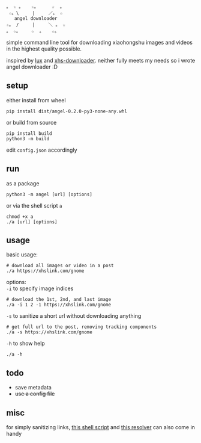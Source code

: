 ```
。 ☆ 。   ☆。     ☆  。
 ☆。\     |     ／。 ☆
   angel downloader
☆。 /     |     ＼ 。 ☆ 
。 ☆。    ☆  。   ☆。

```
simple command line tool for downloading xiaohongshu images and videos in the highest quality possible. <br>

inspired by [lux](https://github.com/iawia002/lux) and [xhs-downloader](https://github.com/JoeanAmier/XHS-Downloader). neither fully meets my needs so i wrote angel downloader :D<br>

## setup
either install from wheel
```
pip install dist/angel-0.2.0-py3-none-any.whl
```
or build from source
```
pip install build
python3 -m build
```
edit `config.json` accordingly
## run
as a package
```
python3 -m angel [url] [options]
```
or via the shell script `a`
```
chmod +x a
./a [url] [options]
```

## usage
basic usage:
```
# download all images or video in a post
./a https://xhslink.com/gnome
```
options:<br>
`-i` to specify image indices
```
# download the 1st, 2nd, and last image
./a -i 1 2 -1 https://xhslink.com/gnome 
```
`-s` to sanitize a short url without downloading anything
```
# get full url to the post, removing tracking components
./a -s https://xhslink.com/gnome
```
`-h` to show help
```
./a -h  
```
## todo
- save metadata
- ~~use a config file~~

## misc
for simply sanitizing links, [this shell script](https://gist.github.com/internetisgone/22e296dbb541eb6e73486568230bd9ff) and [this resolver](https://github.com/usexhs/xhs-link) can also come in handy
